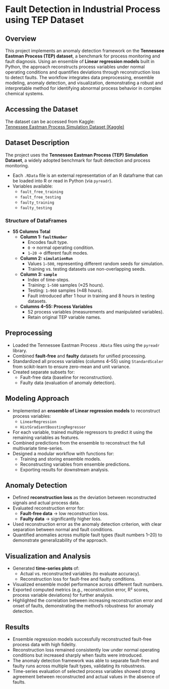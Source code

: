 # Fault Detection in Industrial Process using TEP Dataset 

## Overview

This project implements an anomaly detection framework on the **Tennessee Eastman Process (TEP) dataset**, a benchmark for process monitoring and fault diagnosis. Using an ensemble of **Linear regression models** built in Python, the approach reconstructs process variables under normal operating conditions and quantifies deviations through reconstruction loss to detect faults. The workflow integrates data preprocessing, ensemble modeling, anomaly detection, and visualization, demonstrating a robust and interpretable method for identifying abnormal process behavior in complex chemical systems.

## Accessing the Dataset  
The dataset can be accessed from Kaggle:  
[Tennessee Eastman Process Simulation Dataset (Kaggle)](https://www.kaggle.com/datasets/averkij/tennessee-eastman-process-simulation-dataset?resource=download&select=TEP_FaultFree_Testing.RData)  

## Dataset Description  

The project uses the **Tennessee Eastman Process (TEP) Simulation Dataset**, a widely adopted benchmark for fault detection and process monitoring.  

- Each `.RData` file is an external representation of an R dataframe that can be loaded into R or read in Python (via `pyreadr`).  
- Variables available:  
  - `fault_free_training`  
  - `fault_free_testing`  
  - `faulty_training`  
  - `faulty_testing`  

### Structure of DataFrames  
- **55 Columns Total**  
  - **Column 1: `faultNumber`**  
    - Encodes fault type.  
    - `0` → normal operating condition.  
    - `1–20` → different fault modes.  
  - **Column 2: `simulationRun`**  
    - Values `1–500`, representing different random seeds for simulation.  
    - Training vs. testing datasets use non-overlapping seeds.  
  - **Column 3: `sample`**  
    - Index of time-steps.  
    - Training: `1–500` samples (≈25 hours).  
    - Testing: `1–960` samples (≈48 hours).  
    - Fault introduced after 1 hour in training and 8 hours in testing datasets.  
  - **Columns 4–55: Process Variables**  
    - 52 process variables (measurements and manipulated variables).  
    - Retain original TEP variable names.  
## Preprocessing  

- Loaded the Tennessee Eastman Process `.RData` files using the `pyreadr` library.  
- Combined **fault-free** and **faulty** datasets for unified processing.  
- Standardized all process variables (columns 4–55) using `StandardScaler` from scikit-learn to ensure zero-mean and unit variance.  
- Created separate subsets for:  
  - Fault-free data (baseline for reconstruction).  
  - Faulty data (evaluation of anomaly detection).  

## Modeling Approach  

- Implemented an **ensemble of Linear regression models** to reconstruct process variables:  
  - `LinearRegression`  
  - `HistGradientBoostingRegressor`  
- For each variable, trained multiple regressors to predict it using the remaining variables as features.  
- Combined predictions from the ensemble to reconstruct the full multivariate time-series.  
- Designed a modular workflow with functions for:  
  - Training and storing ensemble models.  
  - Reconstructing variables from ensemble predictions.  
  - Exporting results for downstream analysis.  

## Anomaly Detection  

- Defined **reconstruction loss** as the deviation between reconstructed signals and actual process data.  
- Evaluated reconstruction error for:  
  - **Fault-free data** → low reconstruction loss.  
  - **Faulty data** → significantly higher loss.  
- Used reconstruction error as the anomaly detection criterion, with clear separation between normal and fault conditions.  
- Quantified anomalies across multiple fault types (fault numbers 1–20) to demonstrate generalizability of the approach.  


## Visualization and Analysis  

- Generated **time-series plots** of:  
  - Actual vs. reconstructed variables (to evaluate accuracy).  
  - Reconstruction loss for fault-free and faulty conditions.  
- Visualized ensemble model performance across different fault numbers.  
- Exported computed metrics (e.g., reconstruction error, R² scores, process variable deviations) for further analysis.  
- Highlighted the correlation between increasing reconstruction error and onset of faults, demonstrating the method’s robustness for anomaly detection.  

## Results  

- Ensemble regression models successfully reconstructed fault-free process data with high fidelity.  
- Reconstruction loss remained consistently low under normal operating conditions but increased sharply when faults were introduced.  
- The anomaly detection framework was able to separate fault-free and faulty runs across multiple fault types, validating its robustness.  
- Time-series evaluation of selected process variables showed strong agreement between reconstructed and actual values in the absence of faults.  
